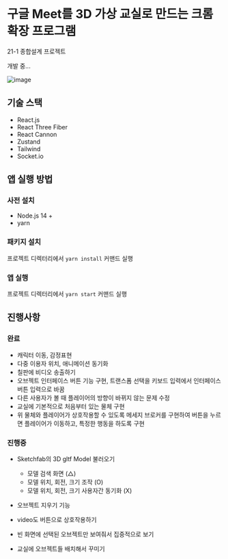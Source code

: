 # 구글 Meet를 3D 가상 교실로 만드는 크롬 확장 프로그램

21-1 종합설계 프로젝트

개발 중...

![image](https://user-images.githubusercontent.com/22253556/116207597-044e7a00-a77b-11eb-8570-7557362b62b6.png)

## 기술 스택

- React.js
- React Three Fiber
- React Cannon
- Zustand
- Tailwind
- Socket.io

## 앱 실행 방법

### 사전 설치

- Node.js 14 +
- yarn

### 패키지 설치

프로젝트 디렉터리에서 `yarn install` 커맨드 실행

### 앱 실행

프로젝트 디렉터리에서 `yarn start` 커맨드 실행

## 진행사항

### 완료

- 캐릭터 이동, 감정표현
- 다중 이용자 위치, 애니메이션 동기화
- 칠판에 비디오 송출하기
- 오브젝트 인터페이스 버튼 기능 구현, 트랜스폼 선택을 키보드 입력에서 인터페이스 버튼 입력으로 바꿈
- 다른 사용자가 볼 때 플레이어의 방향이 바뀌지 않는 문제 수정
- 교실에 기본적으로 처음부터 있는 물체 구현
- 위 물체와 플레이어가 상호작용할 수 있도록 메세지 브로커를 구현하여 버튼을 누르면 플레이어가 이동하고, 특정한 행동을 하도록 구현

### 진행중

- Sketchfab의 3D gltf Model 불러오기
  - 모델 검색 화면 (△)
  - 모델 위치, 회전, 크기 조작 (O)
  - 모델 위치, 회전, 크기 사용자간 동기화 (X)

- 오브젝트 지우기 기능
- video도 버튼으로 상호작용하기
- 빈 화면에 선택된 오브젝트만 보여줘서 집중적으로 보기

- 교실에 오브젝트들 배치해서 꾸미기

